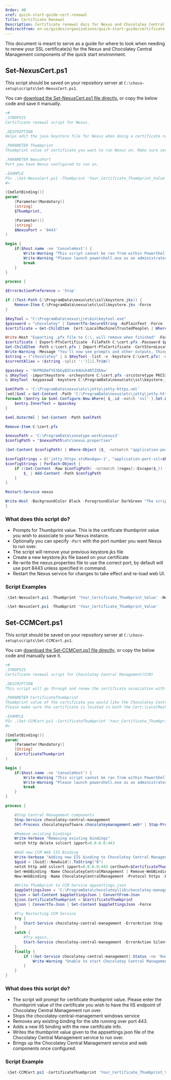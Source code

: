 ```yaml
---
Order: 40
xref: quick-start-guide-cert-renewal
Title: Certificate Renewal
Description: Certificate renewal docs for Nexus and Chocolatey Central Management
RedirectFrom: en-us/guides/organizations/quick-start-guide/certificate-renewal
---
```


This document is meant to serve as a guide for where to look when needing to renew your SSL certificate(s) for the Nexus and Chocolatey Central Management components of the quick start environment.

## Set-NexusCert.ps1

This script should be saved on your repository server at `C:\choco-setup\scripts\Set-NexusCert.ps1`.

You can [download the Set-NexusCert.ps1 file directly](https://github.com/chocolatey/choco-quickstart-scripts/blob/main/scripts/Set-NexusCert.ps1), or copy the below code and save it manually.

```powershell
<#
.SYNOPSIS
Certificate renewal script for Nexus.

.DESCRIPTION
Helps edit the java keystore file for Nexus when doing a certificate renewal.

.PARAMETER Thumbprint
Thumbprint value of certificate you want to run Nexus on. Make sure certificate is located at Cert:\LocalMachine\TrustedPeople\

.PARAMETER NexusPort
Port you have Nexus configured to run on.

.EXAMPLE
PS> .\Set-NexusCert.ps1 -Thumbprint 'Your_Certificate_Thumbprint_Value' -NexusPort 'Port_Number'
#>

[CmdletBinding()]
param(
    [Parameter(Mandatory)]
    [string]
    $Thumbprint,

    [Parameter()]
    [string]
    $NexusPort = '8443'
)

begin {
    if($host.name -ne 'ConsoleHost') {
        Write-Warning "This script cannot be ran from within PowerShell ISE"
        Write-Warning "Please launch powershell.exe as an administrator, and run this script again"
        break
    }
}

process {

$ErrorActionPreference = 'Stop'

if ((Test-Path C:\ProgramData\nexus\etc\ssl\keystore.jks)) {
    Remove-Item C:\ProgramData\nexus\etc\ssl\keystore.jks -Force
}

$KeyTool = "C:\ProgramData\nexus\jre\bin\keytool.exe"
$password = "chocolatey" | ConvertTo-SecureString -AsPlainText -Force
$certificate = Get-ChildItem  Cert:\LocalMachine\TrustedPeople\ | Where-Object { $_.Thumbprint -eq $Thumbprint } | Sort-Object | Select-Object -First 1

Write-Host "Exporting .pfx file to C:\, will remove when finished" -ForegroundColor Green
$certificate | Export-PfxCertificate -FilePath C:\cert.pfx -Password $password
Get-ChildItem -Path c:\cert.pfx | Import-PfxCertificate -CertStoreLocation Cert:\LocalMachine\My -Exportable -Password $password
Write-Warning -Message "You'll now see prompts and other outputs, things are working as expected, don't do anything"
$string = ("chocolatey" | & $KeyTool -list -v -keystore C:\cert.pfx) -match '^Alias.*'
$currentAlias = ($string -split ':')[1].Trim()

$passkey = '9hPRGDmfYE3bGyBZCer6AUsh4RTZXbkw'
& $KeyTool -importkeystore -srckeystore C:\cert.pfx -srcstoretype PKCS12 -srcstorepass chocolatey -destkeystore C:\ProgramData\nexus\etc\ssl\keystore.jks -deststoretype JKS -alias $currentAlias -destalias jetty -deststorepass $passkey
& $KeyTool -keypasswd -keystore C:\ProgramData\nexus\etc\ssl\keystore.jks -alias jetty -storepass $passkey -keypass chocolatey -new $passkey

$xmlPath = 'C:\ProgramData\nexus\etc\jetty\jetty-https.xml'
[xml]$xml = Get-Content -Path 'C:\ProgramData\nexus\etc\jetty\jetty-https.xml'
foreach ($entry in $xml.Configure.New.Where{ $_.id -match 'ssl' }.Set.Where{ $_.name -match 'password' }) {
    $entry.InnerText = $passkey
}

$xml.OuterXml | Set-Content -Path $xmlPath

Remove-Item C:\cert.pfx

$nexusPath = 'C:\ProgramData\sonatype-work\nexus3'
$configPath = "$nexusPath\etc\nexus.properties"

(Get-Content $configPath) | Where-Object {$_ -notmatch "application-port-ssl="} | Set-Content $configPath

$configStrings = @('jetty.https.stsMaxAge=-1', "application-port-ssl=$NexusPort", 'nexus-args=${jetty.etc}/jetty.xml,${jetty.etc}/jetty-https.xml,${jetty.etc}/jetty-requestlog.xml')
$configStrings | ForEach-Object {
    if ((Get-Content -Raw $configPath) -notmatch [regex]::Escape($_)) {
        $_ | Add-Content -Path $configPath
    }
}

Restart-Service nexus

Write-Host -BackgroundColor Black -ForegroundColor DarkGreen "The script has successfully run and the Nexus service is now rebooting for the changes to take effect."
}
```

### What does this script do?

- Prompts for Thumbprint value. This is the certificate thumbprint value you wish to associate to your Nexus instance.
- Optionally you can specify `-Port` with the port number you want Nexus to run over.
- The script will remove your previous keystore.jks file
- Create a new keystore.jks file based on your certificate
- Re-write the nexus.properties file to use the correct port, by default will use port 8443 unless specified in command.
- Restart the Nexus service for changes to take effect and re-load web UI.

### Script Examples

```powershell
.\Set-NexusCert.ps1 -Thumbprint 'Your_Certificate_Thumbprint_Value' -NexusPort 'Port_Number'
```

```powershell
.\Set-NexusCert.ps1 -Thumbprint 'Your_Certificate_Thumbprint_Value'
```

## Set-CCMCert.ps1

This script should be saved on your repository server at `C:\choco-setup\scripts\Set-CCMCert.ps1`.

You can [download the Set-CCMCert.ps1 file directly](https://github.com/chocolatey/choco-quickstart-scripts/blob/main/scripts/Set-CCMCert.ps1), or copy the below code and manually save it.

```powershell
<#
.SYNOPSIS
Certificate renewal script for Chocolatey Central Management(CCM)

.DESCRIPTION
This script will go through and renew the certificate association with both the Chocolatey Central Management Service and IIS Web hosted dashboard.

.PARAMETER CertificateThumbprint
Thumbprint value of the certificate you would like the Chocolatey Central Management Service and Web to run on.
Please make sure the certificate is located in both the Cert:\LocalMachine\TrustedPeople\ and Cert:\LocalMachine\My certificate stores.

.EXAMPLE
PS> .\Set-CCMCert.ps1 -CertificateThumbprint 'Your_Certificate_Thumbprint_Value'
#>

[CmdletBinding()]
param(
    [Parameter(Mandatory)]
    [String]
    $CertificateThumbprint
)

begin {
    if($host.name -ne 'ConsoleHost') {
        Write-Warning "This script cannot be ran from within PowerShell ISE"
        Write-Warning "Please launch powershell.exe as an administrator, and run this script again"
        break
    }
}

process {

    #Stop Central Management components
    Stop-Service chocolatey-central-management
    Get-Process chocolateysoftware.chocolateymanagement.web* | Stop-Process -ErrorAction SilentlyContinue -Force

    #Remove existing bindings
    Write-Verbose "Removing existing bindings"
    netsh http delete sslcert ipport=0.0.0.0:443

    #Add new CCM Web IIS Binding
    Write-Verbose "Adding new IIS binding to Chocolatey Central Management"
    $guid = [Guid]::NewGuid().ToString("B")
    netsh http add sslcert ipport=0.0.0.0:443 certhash=$CertificateThumbprint certstorename=MY appid="$guid"
    Get-WebBinding -Name ChocolateyCentralManagement | Remove-WebBinding
    New-WebBinding -Name ChocolateyCentralManagement -Protocol https -Port 443 -SslFlags 0 -IpAddress '*'        

    #Write Thumbprint to CCM Service appsettings.json
    $appSettingsJson = 'C:\ProgramData\chocolatey\lib\chocolatey-management-service\tools\service\appsettings.json'
    $json = Get-Content $appSettingsJson | ConvertFrom-Json
    $json.CertificateThumbprint = $CertificateThumbprint
    $json | ConvertTo-Json | Set-Content $appSettingsJson -Force

    #Try Restarting CCM Service
    try {
        Start-Service chocolatey-central-management -ErrorAction Stop
    }
    catch {
        #Try again...
        Start-Service chocolatey-central-management -ErrorAction SilentlyContinue
    }
    finally {
        if ((Get-Service chocolatey-central-management).Status -ne 'Running') {
            Write-Warning "Unable to start Chocolatey Central Management service, please start manually in Services.msc"
        }
    }
}
```

### What does this script do?

- The script will prompt for certificate thumbprint value. Please enter the thumbprint value of the certificate you wish to have the IIS endpoint of Chocolatey Central Management run over.
- Stops the chocolatey-central-management windows service
- Removes any existing binding for the site running over port 443.
- Adds a new IIS binding with the new certificate info.
- Writes the thumbprint value given to the appsettings.json file of the Chocolatey Central Management service to run over.
- Brings up the Chocolatey Central Management service and web components once configured.

### Script Example

```powershell
.\Set-CCMCert.ps1 -CertificateThumbprint 'Your_Certificate_Thumbprint_Value'
```
